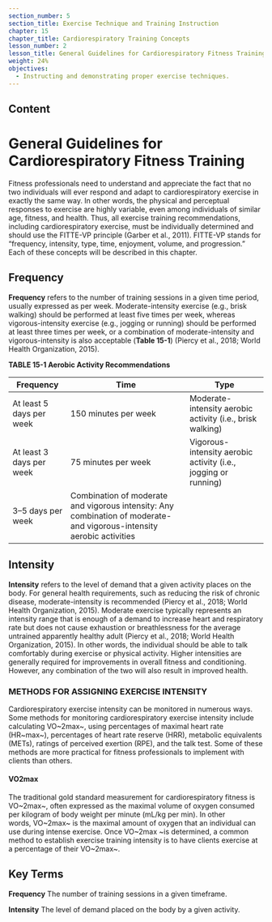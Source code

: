 ```yaml
---
section_number: 5
section_title: Exercise Technique and Training Instruction
chapter: 15
chapter_title: Cardiorespiratory Training Concepts
lesson_number: 2
lesson_title: General Guidelines for Cardiorespiratory Fitness Training
weight: 24%
objectives:
  - Instructing and demonstrating proper exercise techniques.
---
```


## Content
# General Guidelines for Cardiorespiratory Fitness Training

Fitness professionals need to understand and appreciate the fact that no two individuals will ever respond and adapt to cardiorespiratory exercise in exactly the same way. In other words, the physical and perceptual responses to exercise are highly variable, even among individuals of similar age, fitness, and health. Thus, all exercise training recommendations, including cardiorespiratory exercise, must be individually determined and should use the FITTE-VP principle (Garber et al., 2011). FITTE-VP stands for “frequency, intensity, type, time, enjoyment, volume, and progression.” Each of these concepts will be described in this chapter.

## Frequency

**Frequency** refers to the number of training sessions in a given time period, usually expressed as per week. Moderate-intensity exercise (e.g., brisk walking) should be performed at least five times per week, whereas vigorous-intensity exercise (e.g., jogging or running) should be performed at least three times per week, or a combination of moderate-intensity and vigorous-intensity is also acceptable (**Table 15-1**) (Piercy et al., 2018; World Health Organization, 2015).

**TABLE 15-1 Aerobic Activity Recommendations**

| Frequency | Time | Type |
|---|---|---|
| At least 5 days per week | 150 minutes per week | Moderate-intensity aerobic activity (i.e., brisk walking) |
| At least 3 days per week | 75 minutes per week | Vigorous-intensity aerobic activity (i.e., jogging or running) |
| 3–5 days per week | Combination of moderate and vigorous intensity: Any combination of moderate- and vigorous-intensity aerobic activities |

## Intensity

**Intensity** refers to the level of demand that a given activity places on the body. For general health requirements, such as reducing the risk of chronic disease, moderate-intensity is recommended (Piercy et al., 2018; World Health Organization, 2015). Moderate exercise typically represents an intensity range that is enough of a demand to increase heart and respiratory rate but does not cause exhaustion or breathlessness for the average untrained apparently healthy adult (Piercy et al., 2018; World Health Organization, 2015). In other words, the individual should be able to talk comfortably during exercise or physical activity. Higher intensities are generally required for improvements in overall fitness and conditioning. However, any combination of the two will also result in improved health.

### METHODS FOR ASSIGNING EXERCISE INTENSITY

Cardiorespiratory exercise intensity can be monitored in numerous ways. Some methods for monitoring cardiorespiratory exercise intensity include calculating VO~2max~, using percentages of maximal heart rate (HR~max~), percentages of heart rate reserve (HRR), metabolic equivalents (METs), ratings of perceived exertion (RPE), and the talk test. Some of these methods are more practical for fitness professionals to implement with clients than others.

#### VO2max

The traditional gold standard measurement for cardiorespiratory fitness is VO~2max~, often expressed as the maximal volume of oxygen consumed per kilogram of body weight per minute (mL/kg per min). In other words, VO~2max~ is the maximal amount of oxygen that an individual can use during intense exercise. Once VO~2max ~is determined, a common method to establish exercise training intensity is to have clients exercise at a percentage of their VO~2max~.

## Key Terms

**Frequency**
The number of training sessions in a given timeframe.

**Intensity**
The level of demand placed on the body by a given activity.
